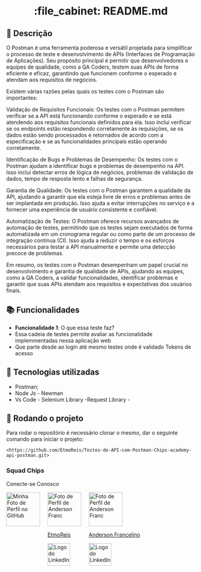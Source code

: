 <h1 align="center">:file_cabinet:  README.md</h1>

## :memo: Descrição
O Postman é uma ferramenta poderosa e versátil projetada para simplificar o processo de teste e desenvolvimento de APIs (Interfaces de Programação de Aplicações). Seu propósito principal é permitir que desenvolvedores e equipes de qualidade, como a QA Coders, testem suas APIs de forma eficiente e eficaz, garantindo que funcionem conforme o esperado e atendam aos requisitos de negócios.

Existem várias razões pelas quais os testes com o Postman são importantes:

Validação de Requisitos Funcionais: Os testes com o Postman permitem verificar se a API está funcionando conforme o esperado e se está atendendo aos requisitos funcionais definidos para ela. Isso inclui verificar se os endpoints estão respondendo corretamente às requisições, se os dados estão sendo processados ​​e retornados de acordo com a especificação e se as funcionalidades principais estão operando corretamente.

Identificação de Bugs e Problemas de Desempenho: Os testes com o Postman ajudam a identificar bugs e problemas de desempenho na API. Isso inclui detectar erros de lógica de negócios, problemas de validação de dados, tempo de resposta lento e falhas de segurança.

Garantia de Qualidade: Os testes com o Postman garantem a qualidade da API, ajudando a garantir que ela esteja livre de erros e problemas antes de ser implantada em produção. Isso ajuda a evitar interrupções no serviço e a fornecer uma experiência de usuário consistente e confiável.

Automatização de Testes: O Postman oferece recursos avançados de automação de testes, permitindo que os testes sejam executados de forma automatizada em um cronograma regular ou como parte de um processo de integração contínua (CI). Isso ajuda a reduzir o tempo e os esforços necessários para testar a API manualmente e permite uma detecção precoce de problemas.

Em resumo, os testes com o Postman desempenham um papel crucial no desenvolvimento e garantia de qualidade de APIs, ajudando as equipes, como a QA Coders, a validar funcionalidades, identificar problemas e garantir que suas APIs atendam aos requisitos e expectativas dos usuários finais.

## :books: Funcionalidades
* <b>Funcionalidade 1</b>: O que essa teste faz?
* Essa cadeia de testes permite avaliar as funcionalidade implemmentadas nessa aplicação web
* Que parte desde ao login até mesmo testes onde é validado Tokens de acesso
  

## :wrench: Tecnologias utilizadas
* Postman;
* Node Js - Newman
* Vs Code - Selenium Library -Request Library -

## :rocket: Rodando o projeto
Para rodar o repositório é necessário clonar o mesmo, dar o seguinte comando para iniciar o projeto:
```
<https://github.com/EtmoReis/Testes-de-API-com-Postman-Chips-academy-api-postman.git>
```
<!DOCTYPE html>
<!DOCTYPE html>
<html lang="en">
<head>
    <meta charset="UTF-8">
    <meta name="viewport" content="width=device-width, initial-scale=1.0">
    <title></title>
</head>
<body>
    <h3>Squad Chips</h3>
    <p>Conecte-se Conosco</p>
    <div style="display: flex;">
        <div style="margin-right: 20px;">
            <a href="https://github.com/EtmoReis">
                <img src="https://github.com/EtmoReis.png" alt="Minha Foto de Perfil no GitHub" width="90">
        </div>
        <div style="margin-right: 20px;">
            <a href="https://github.com/AndersonFranc">
                <img src="https://github.com/AndersonFranc.png" alt="Foto de Perfil de Anderson Franc" width="90">
            </a>
            <p><a href="https://www.linkedin.com/in/etmo-reis-bb46bb26a/">EtmoReis</a></p>
            <a href="https://www.linkedin.com/in/etmo-reis-bb46bb26a/">
                <img src="https://upload.wikimedia.org/wikipedia/commons/c/ca/LinkedIn_logo_initials.png" alt="Logo do LinkedIn" width="60">
            </a>
        </div>
        <div style="margin-right: 20px;">
            <a href="https://github.com/AndersonFranc">
                <img src="https://github.com/AndersonFranc.png" alt="Foto de Perfil de Anderson Franc" width="90">
            </a>
            <p><a href="https://www.linkedin.com/in/anderson-francelino-/">Anderson Francelino</a></p>
            <a href="https://www.linkedin.com/in/anderson-francelino-/">
                <img src="https://upload.wikimedia.org/wikipedia/commons/c/ca/LinkedIn_logo_initials.png" alt="Logo do LinkedIn" width="60">
            </a>
        </div>
    </div>
</body>
</html>



